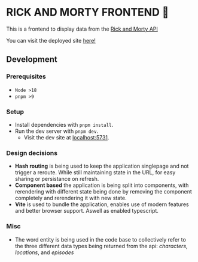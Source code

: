 # RICK AND MORTY FRONTEND 🥒

This is a frontend to display data from the [Rick and Morty API](https://rickandmortyapi.com/)

You can visit the deployed site [here!](https://oscarheimdahl.github.io/rickandmorty)

## Development

### Prerequisites

- `Node >18`
- `pnpm >9`

### Setup

- Install dependencies with `pnpm install`.
- Run the dev server with `pnpm dev`.
  - Visit the dev site at [localhost:5731](http://localhost:5173/).

### Design decisions

- **Hash routing** is being used to keep the application singlepage and not trigger a reroute. While still maintaining state in the URL, for easy sharing or persistance on refresh.
- **Component based** the application is being split into components, with rerendering with different state being done by removing the component completely and rerendering it with new state.
- **Vite** is used to bundle the application, enables use of modern features and better browser support. Aswell as enabled typescript.

### Misc

- The word entity is being used in the code base to collectively refer to the three different data types being returned from the api:
  _characters_, _locations_, and _episodes_
